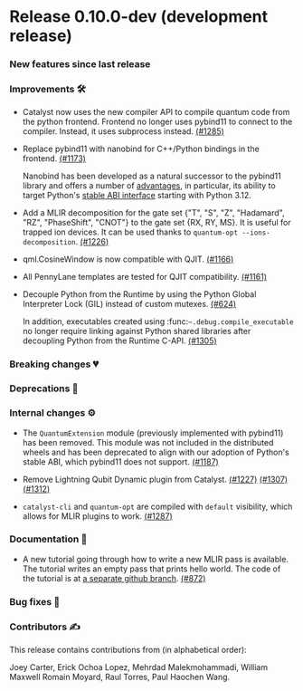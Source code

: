# Release 0.10.0-dev (development release)

<h3>New features since last release</h3>

<h3>Improvements 🛠</h3>

* Catalyst now uses the new compiler API to compile quantum code from the python frontend.
  Frontend no longer uses pybind11 to connect to the compiler. Instead, it uses subprocess instead.
  [(#1285)](https://github.com/PennyLaneAI/catalyst/pull/1285)

* Replace pybind11 with nanobind for C++/Python bindings in the frontend.
  [(#1173)](https://github.com/PennyLaneAI/catalyst/pull/1173)

  Nanobind has been developed as a natural successor to the pybind11 library and offers a number of
  [advantages](https://nanobind.readthedocs.io/en/latest/why.html#major-additions), in particular,
  its ability to target Python's [stable ABI interface](https://docs.python.org/3/c-api/stable.html)
  starting with Python 3.12.

* Add a MLIR decomposition for the gate set {"T", "S", "Z", "Hadamard", "RZ", "PhaseShift", "CNOT"} to
  the gate set {RX, RY, MS}. It is useful for trapped ion devices. It can be used thanks to
  `quantum-opt --ions-decomposition`.
  [(#1226)](https://github.com/PennyLaneAI/catalyst/pull/1226)

* qml.CosineWindow is now compatible with QJIT.
  [(#1166)](https://github.com/PennyLaneAI/catalyst/pull/1166)

* All PennyLane templates are tested for QJIT compatibility.
  [(#1161)](https://github.com/PennyLaneAI/catalyst/pull/1161)

* Decouple Python from the Runtime by using the Python Global Interpreter Lock (GIL) instead of
  custom mutexes.
  [(#624)](https://github.com/PennyLaneAI/catalyst/pull/624)

  In addition, executables created using :func:`~.debug.compile_executable` no longer require
  linking against Python shared libraries after decoupling Python from the Runtime C-API.
  [(#1305)](https://github.com/PennyLaneAI/catalyst/pull/1305)

<h3>Breaking changes 💔</h3>

<h3>Deprecations 👋</h3>

<h3>Internal changes ⚙️</h3>

* The `QuantumExtension` module (previously implemented with pybind11) has been removed. This module
  was not included in the distributed wheels and has been deprecated to align with our adoption of
  Python's stable ABI, which pybind11 does not support.
  [(#1187)](https://github.com/PennyLaneAI/catalyst/pull/1187)

* Remove Lightning Qubit Dynamic plugin from Catalyst.
  [(#1227)](https://github.com/PennyLaneAI/catalyst/pull/1227)
  [(#1307)](https://github.com/PennyLaneAI/catalyst/pull/1307)
  [(#1312)](https://github.com/PennyLaneAI/catalyst/pull/1312)

* `catalyst-cli` and `quantum-opt` are compiled with `default` visibility, which allows for MLIR plugins to work.
  [(#1287)](https://github.com/PennyLaneAI/catalyst/pull/1287)

<h3>Documentation 📝</h3>

* A new tutorial going through how to write a new MLIR pass is available. The tutorial writes an empty pass that prints hello world. The code of the tutorial is at [a separate github branch](https://github.com/PennyLaneAI/catalyst/commit/ba7b3438667963b307c07440acd6d7082f1960f3).
  [(#872)](https://github.com/PennyLaneAI/catalyst/pull/872)

<h3>Bug fixes 🐛</h3>

<h3>Contributors ✍️</h3>

This release contains contributions from (in alphabetical order):

Joey Carter,
Erick Ochoa Lopez,
Mehrdad Malekmohammadi,
William Maxwell
Romain Moyard,
Raul Torres,
Paul Haochen Wang.
